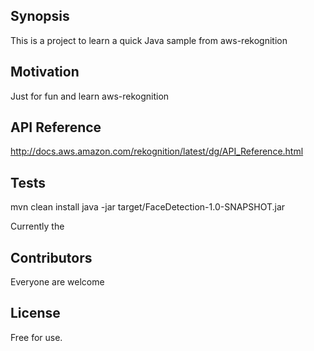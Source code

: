 ## Synopsis

This is a project to learn a quick Java sample from aws-rekognition


## Motivation

Just for fun and learn aws-rekognition


## API Reference

http://docs.aws.amazon.com/rekognition/latest/dg/API_Reference.html


## Tests

mvn clean install
java -jar target/FaceDetection-1.0-SNAPSHOT.jar

Currently the 

## Contributors

Everyone are welcome

## License

Free for use.